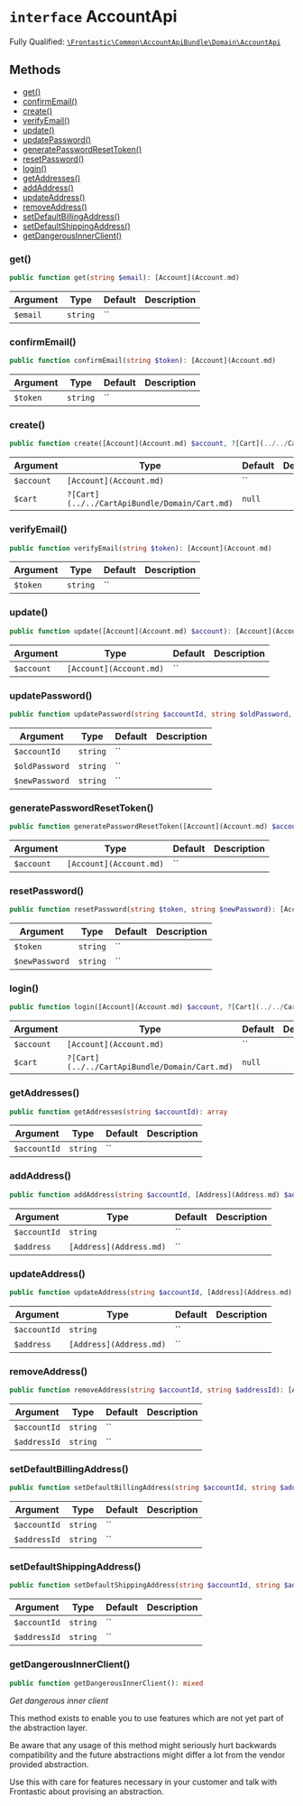 # `interface`  AccountApi

Fully Qualified: [`\Frontastic\Common\AccountApiBundle\Domain\AccountApi`](../../../../src/php/AccountApiBundle/Domain/AccountApi.php)




## Methods

* [get()](#get)
* [confirmEmail()](#confirmEmail)
* [create()](#create)
* [verifyEmail()](#verifyEmail)
* [update()](#update)
* [updatePassword()](#updatePassword)
* [generatePasswordResetToken()](#generatePasswordResetToken)
* [resetPassword()](#resetPassword)
* [login()](#login)
* [getAddresses()](#getAddresses)
* [addAddress()](#addAddress)
* [updateAddress()](#updateAddress)
* [removeAddress()](#removeAddress)
* [setDefaultBillingAddress()](#setDefaultBillingAddress)
* [setDefaultShippingAddress()](#setDefaultShippingAddress)
* [getDangerousInnerClient()](#getDangerousInnerClient)


### get()


```php
public function get(string $email): [Account](Account.md)
```






Argument|Type|Default|Description
--------|----|-------|-----------
`$email`|`string`|``|

### confirmEmail()


```php
public function confirmEmail(string $token): [Account](Account.md)
```






Argument|Type|Default|Description
--------|----|-------|-----------
`$token`|`string`|``|

### create()


```php
public function create([Account](Account.md) $account, ?[Cart](../../CartApiBundle/Domain/Cart.md) $cart = null): [Account](Account.md)
```






Argument|Type|Default|Description
--------|----|-------|-----------
`$account`|`[Account](Account.md)`|``|
`$cart`|`?[Cart](../../CartApiBundle/Domain/Cart.md)`|`null`|

### verifyEmail()


```php
public function verifyEmail(string $token): [Account](Account.md)
```






Argument|Type|Default|Description
--------|----|-------|-----------
`$token`|`string`|``|

### update()


```php
public function update([Account](Account.md) $account): [Account](Account.md)
```






Argument|Type|Default|Description
--------|----|-------|-----------
`$account`|`[Account](Account.md)`|``|

### updatePassword()


```php
public function updatePassword(string $accountId, string $oldPassword, string $newPassword): [Account](Account.md)
```






Argument|Type|Default|Description
--------|----|-------|-----------
`$accountId`|`string`|``|
`$oldPassword`|`string`|``|
`$newPassword`|`string`|``|

### generatePasswordResetToken()


```php
public function generatePasswordResetToken([Account](Account.md) $account): [Account](Account.md)
```






Argument|Type|Default|Description
--------|----|-------|-----------
`$account`|`[Account](Account.md)`|``|

### resetPassword()


```php
public function resetPassword(string $token, string $newPassword): [Account](Account.md)
```






Argument|Type|Default|Description
--------|----|-------|-----------
`$token`|`string`|``|
`$newPassword`|`string`|``|

### login()


```php
public function login([Account](Account.md) $account, ?[Cart](../../CartApiBundle/Domain/Cart.md) $cart = null): bool
```






Argument|Type|Default|Description
--------|----|-------|-----------
`$account`|`[Account](Account.md)`|``|
`$cart`|`?[Cart](../../CartApiBundle/Domain/Cart.md)`|`null`|

### getAddresses()


```php
public function getAddresses(string $accountId): array
```






Argument|Type|Default|Description
--------|----|-------|-----------
`$accountId`|`string`|``|

### addAddress()


```php
public function addAddress(string $accountId, [Address](Address.md) $address): [Account](Account.md)
```






Argument|Type|Default|Description
--------|----|-------|-----------
`$accountId`|`string`|``|
`$address`|`[Address](Address.md)`|``|

### updateAddress()


```php
public function updateAddress(string $accountId, [Address](Address.md) $address): [Account](Account.md)
```






Argument|Type|Default|Description
--------|----|-------|-----------
`$accountId`|`string`|``|
`$address`|`[Address](Address.md)`|``|

### removeAddress()


```php
public function removeAddress(string $accountId, string $addressId): [Account](Account.md)
```






Argument|Type|Default|Description
--------|----|-------|-----------
`$accountId`|`string`|``|
`$addressId`|`string`|``|

### setDefaultBillingAddress()


```php
public function setDefaultBillingAddress(string $accountId, string $addressId): [Account](Account.md)
```






Argument|Type|Default|Description
--------|----|-------|-----------
`$accountId`|`string`|``|
`$addressId`|`string`|``|

### setDefaultShippingAddress()


```php
public function setDefaultShippingAddress(string $accountId, string $addressId): [Account](Account.md)
```






Argument|Type|Default|Description
--------|----|-------|-----------
`$accountId`|`string`|``|
`$addressId`|`string`|``|

### getDangerousInnerClient()


```php
public function getDangerousInnerClient(): mixed
```


*Get *dangerous* inner client*

This method exists to enable you to use features which are not yet part
of the abstraction layer.

Be aware that any usage of this method might seriously hurt backwards
compatibility and the future abstractions might differ a lot from the
vendor provided abstraction.

Use this with care for features necessary in your customer and talk with
Frontastic about provising an abstraction.


